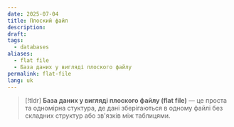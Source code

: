 ```yaml
---
date: 2025-07-04
title: Плоский файл
description: 
draft: 
tags:
  - databases
aliases:
  - flat file
  - База даних у вигляді плоского файлу
permalink: flat-file
lang: uk
---
```



> [!tldr]
> **База даних у вигляді плоского файлу (flat file)** — це проста та одномірна стуктура, де дані зберігаються в одному файлі без складних структур або зв'язків між таблицями.
